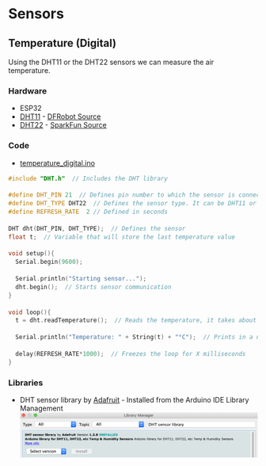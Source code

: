 # Sensors
## Temperature (Digital)

Using the DHT11 or the DHT22 sensors we can measure the air temperature.

### Hardware
* ESP32
* [DHT11](docs/datasheet_dht11.pdf) - [DFRobot Source](https://image.dfrobot.com/image/data/KIT0003/DHT11%20datasheet.pdf)
* [DHT22](docs/datasheet_dht22.pdf) - [SparkFun Source](https://www.sparkfun.com/datasheets/Sensors/Temperature/DHT22.pdf)

### Code
* [temperature_digital.ino](temperature_digital.ino)
```cpp
#include "DHT.h"  // Includes the DHT library

#define DHT_PIN 21  // Defines pin number to which the sensor is connected 
#define DHT_TYPE DHT22  // Defines the sensor type. It can be DHT11 or DHT22
#define REFRESH_RATE  2 // Defined in seconds

DHT dht(DHT_PIN, DHT_TYPE);  // Defines the sensor
float t;  // Variable that will store the last temperature value

void setup(){
  Serial.begin(9600);

  Serial.println("Starting sensor...");
  dht.begin();  // Starts sensor communication
}

void loop(){
  t = dht.readTemperature();  // Reads the temperature, it takes about 250 milliseconds
  
  Serial.println("Temperature: " + String(t) + "°C");  // Prints in a new line the result
  
  delay(REFRESH_RATE*1000);  // Freezes the loop for X milliseconds
}
```

### Libraries
* DHT sensor library by [Adafruit](https://www.adafruit.com/) - Installed from the Arduino IDE Library Management
![dht_library](docs/dht_installation.png)